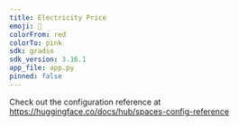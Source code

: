 ```yaml
---
title: Electricity Price
emoji: 🐢
colorFrom: red
colorTo: pink
sdk: gradio
sdk_version: 3.16.1
app_file: app.py
pinned: false
---
```


Check out the configuration reference at https://huggingface.co/docs/hub/spaces-config-reference
